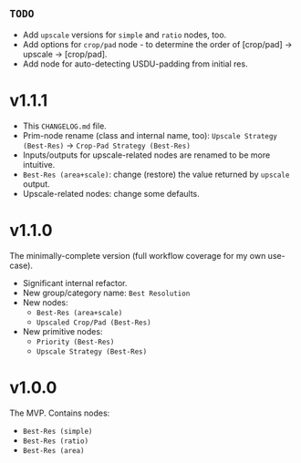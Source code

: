 ## `TODO`

- Add `upscale` versions for `simple` and `ratio` nodes, too.
- Add options for `crop/pad` node - to determine the order of [crop/pad] -> upscale -> [crop/pad].
- Add node for auto-detecting USDU-padding from initial res.

# v1.1.1

- This `CHANGELOG.md` file.
- Prim-node rename (class and internal name, too): `Upscale Strategy (Best-Res)` -> `Crop-Pad Strategy (Best-Res)`
- Inputs/outputs for upscale-related nodes are renamed to be more intuitive.
- `Best-Res (area+scale)`: change (restore) the value returned by `upscale` output.
- Upscale-related nodes: change some defaults.

# v1.1.0

The minimally-complete version (full workflow coverage for my own use-case).
- Significant internal refactor.
- New group/category name: `Best Resolution`
- New nodes:
  - `Best-Res (area+scale)`
  - `Upscaled Crop/Pad (Best-Res)`
- New primitive nodes:
  - `Priority (Best-Res)`
  - `Upscale Strategy (Best-Res)`

# v1.0.0

The MVP. Contains nodes:
- `Best-Res (simple)`
- `Best-Res (ratio)`
- `Best-Res (area)`
